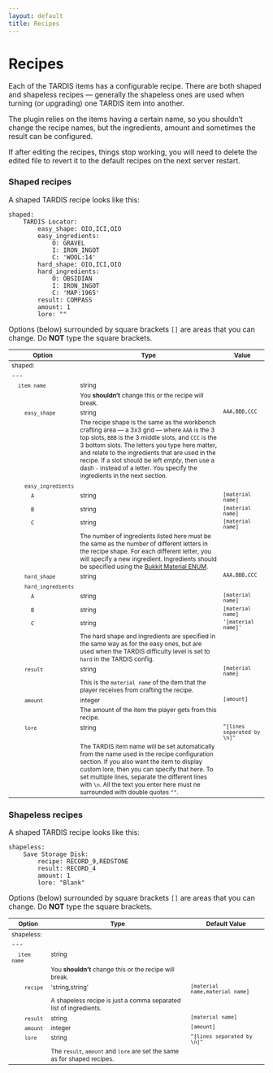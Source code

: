 ```yaml
---
layout: default
title: Recipes
---
```


# Recipes

Each of the TARDIS items has a configurable recipe. There are both shaped and shapeless recipes — generally the
shapeless ones are used when turning (or upgrading) one TARDIS item into another.

The plugin relies on the items having a certain name, so you shouldn’t change the recipe names, but the ingredients,
amount and sometimes the result can be configured.

If after editing the recipes, things stop working, you will need to delete the edited file to revert it to the default
recipes on the next server restart.

### Shaped recipes

A shaped TARDIS recipe looks like this:

    shaped:
        TARDIS Locator:
            easy_shape: OIO,ICI,OIO
            easy_ingredients:
                O: GRAVEL
                I: IRON_INGOT
                C: 'WOOL:14'
            hard_shape: OIO,ICI,OIO
            hard_ingredients:
                O: OBSIDIAN
                I: IRON_INGOT
                C: 'MAP:1965'
            result: COMPASS
            amount: 1
            lore: ""

<style type="text/css">
			table, table code { font-size:85%; }
			td { vertical-align:top; }
			td.noborder { border-bottom: none; }
			tr.coption { background-color: #eee; }
		</style>

Options (below) surrounded by square brackets `[]` are areas that you can change. Do **NOT** type the square brackets.

| Option                                                                      | Type                                                                                                                                                                                                                                                                                                                                                                                              | Value                       |
|-----------------------------------------------------------------------------|---------------------------------------------------------------------------------------------------------------------------------------------------------------------------------------------------------------------------------------------------------------------------------------------------------------------------------------------------------------------------------------------------|-----------------------------|
| shaped:                                                                     |
| ---                                                                         |
| &nbsp;&nbsp;&nbsp;&nbsp;`item name`                                         | string                                                                                                                                                                                                                                                                                                                                                                                            | &nbsp;                      |
| &nbsp;                                                                      | You **shouldn’t** change this or the recipe will break.                                                                                                                                                                                                                                                                                                                                           |
| &nbsp;&nbsp;&nbsp;&nbsp;&nbsp;&nbsp;&nbsp;&nbsp;`easy_shape`                | string                                                                                                                                                                                                                                                                                                                                                                                            | `AAA,BBB,CCC`               |
| &nbsp;                                                                      | The recipe shape is the same as the workbench crafting area — a 3x3 grid — where `AAA` is the 3 top slots, `BBB` is the 3 middle slots, and `CCC` is the 3 bottom slots. The letters you type here matter, and relate to the ingredients that are used in the recipe. If a slot should be left _empty_, then use a dash `-` instead of a letter. You specify the ingredients in the next section. |
| &nbsp;&nbsp;&nbsp;&nbsp;&nbsp;&nbsp;&nbsp;&nbsp;`easy_ingredients`          | &nbsp;                                                                                                                                                                                                                                                                                                                                                                                            | &nbsp;                      |
| &nbsp;&nbsp;&nbsp;&nbsp;&nbsp;&nbsp;&nbsp;&nbsp;&nbsp;&nbsp;&nbsp;&nbsp;`A` | string                                                                                                                                                                                                                                                                                                                                                                                            | `[material name]`           |
| &nbsp;&nbsp;&nbsp;&nbsp;&nbsp;&nbsp;&nbsp;&nbsp;&nbsp;&nbsp;&nbsp;&nbsp;`B` | string                                                                                                                                                                                                                                                                                                                                                                                            | `[material name]`           |
| &nbsp;&nbsp;&nbsp;&nbsp;&nbsp;&nbsp;&nbsp;&nbsp;&nbsp;&nbsp;&nbsp;&nbsp;`C` | string                                                                                                                                                                                                                                                                                                                                                                                            | `[material name]`           |
| &nbsp;                                                                      | The number of ingredients listed here must be the same as the number of different letters in the recipe shape. For each different letter, you will specify a new ingredient. Ingredients should be specified using the [Bukkit Material ENUM](https://hub.spigotmc.org/javadocs/spigot/org/bukkit/Material.html).                                                                                 |
| &nbsp;&nbsp;&nbsp;&nbsp;&nbsp;&nbsp;&nbsp;&nbsp;`hard_shape`                | string                                                                                                                                                                                                                                                                                                                                                                                            | `AAA,BBB,CCC`               |
| &nbsp;&nbsp;&nbsp;&nbsp;&nbsp;&nbsp;&nbsp;&nbsp;`hard_ingredients`          | &nbsp;                                                                                                                                                                                                                                                                                                                                                                                            | &nbsp;                      |
| &nbsp;&nbsp;&nbsp;&nbsp;&nbsp;&nbsp;&nbsp;&nbsp;&nbsp;&nbsp;&nbsp;&nbsp;`A` | string                                                                                                                                                                                                                                                                                                                                                                                            | `[material name]`           |
| &nbsp;&nbsp;&nbsp;&nbsp;&nbsp;&nbsp;&nbsp;&nbsp;&nbsp;&nbsp;&nbsp;&nbsp;`B` | string                                                                                                                                                                                                                                                                                                                                                                                            | `[material name]`           |
| &nbsp;&nbsp;&nbsp;&nbsp;&nbsp;&nbsp;&nbsp;&nbsp;&nbsp;&nbsp;&nbsp;&nbsp;`C` | string                                                                                                                                                                                                                                                                                                                                                                                            | `'[material name]'`         |
| &nbsp;                                                                      | The hard shape and ingredients are specified in the same way as for the easy ones, but are used when the TARDIS difficulty level is set to `hard` in the TARDIS config.                                                                                                                                                                                                                           |
| &nbsp;&nbsp;&nbsp;&nbsp;&nbsp;&nbsp;&nbsp;&nbsp;`result`                    | string                                                                                                                                                                                                                                                                                                                                                                                            | `[material name]`           |
| &nbsp;                                                                      | This is the `material name` of the item that the player receives from crafting the recipe.                                                                                                                                                                                                                                                                                                        |
| &nbsp;&nbsp;&nbsp;&nbsp;&nbsp;&nbsp;&nbsp;&nbsp;`amount`                    | integer                                                                                                                                                                                                                                                                                                                                                                                           | `[amount]`                  |
| &nbsp;                                                                      | The amount of the item the player gets from this recipe.                                                                                                                                                                                                                                                                                                                                          |
| &nbsp;&nbsp;&nbsp;&nbsp;&nbsp;&nbsp;&nbsp;&nbsp;`lore`                      | string                                                                                                                                                                                                                                                                                                                                                                                            | `"[lines separated by \n]"` |
| &nbsp;                                                                      | The TARDIS item name will be set automatically from the name used in the recipe configuration section. If you also want the item to display custom lore, then you can specify that here. To set multiple lines, separate the different lines with `\n`. All the text you enter here must ne surrounded with double quotes `""`.                                                                   |

### Shapeless recipes

A shaped TARDIS recipe looks like this:

    shapeless:
        Save Storage Disk:
            recipe: RECORD_9,REDSTONE
            result: RECORD_4
            amount: 1
            lore: "Blank"

Options (below) surrounded by square brackets `[]` are areas that you can change. Do **NOT** type the square brackets.

| Option                                                   | Type                                                                      | Default Value                   |
|----------------------------------------------------------|---------------------------------------------------------------------------|---------------------------------|
| shapeless:                                               |
| ---                                                      |
| &nbsp;&nbsp;&nbsp;&nbsp;`item name`                      | string                                                                    | &nbsp;                          |
| &nbsp;                                                   | You **shouldn’t** change this or the recipe will break.                   |
| &nbsp;&nbsp;&nbsp;&nbsp;&nbsp;&nbsp;&nbsp;&nbsp;`recipe` | 'string,string'                                                           | `[material name,material name]` |
| &nbsp;                                                   | A shapeless recipe is just a comma separated list of ingredients.         |
| &nbsp;&nbsp;&nbsp;&nbsp;&nbsp;&nbsp;&nbsp;&nbsp;`result` | string                                                                    | `[material name]`               |
| &nbsp;&nbsp;&nbsp;&nbsp;&nbsp;&nbsp;&nbsp;&nbsp;`amount` | integer                                                                   | `[amount]`                      |
| &nbsp;&nbsp;&nbsp;&nbsp;&nbsp;&nbsp;&nbsp;&nbsp;`lore`   | string                                                                    | `"[lines separated by \n]"`     |
| &nbsp;                                                   | The `result`, `amount` and `lore` are set the same as for shaped recipes. |

